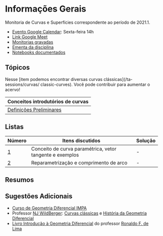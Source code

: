# Informações Gerais 

Monitoria de Curvas e Superfícies correspondente ao período de 2021.1.  

- [Evento Google Calendar](https://calendar.google.com/event?action=TEMPLATE&tmeid=MDN1OTA0OG44NGI1bWdrZjFuODg3ODNyaGlfMjAyMTAyMjZUMTcwMDAwWiBsdWNhcy5tYWNoYWRvbW9zY2hlbkBt&tmsrc=lucas.machadomoschen%40gmail.com&scp=ALL): Sexta-feira 14h
- [Link Google Meet](https://meet.google.com/uoc-zvjy-iuf)
- [Monitorias gravadas](https://gvmail-my.sharepoint.com/:f:/g/personal/b37214_fgv_edu_br/EoG8MAhnbhlAtXMdny-2Uo8BCPvHaTJ-b74fEjn2XMm-DA?e=bv3asm)
- [Ementa da disciplina](/files/disciplines/curvas-superficies/Ementa_curvas_superficies.pdf)
- [Notebooks documentados](https://github.com/lucasmoschen/ta-sessions/tree/master/Curves_Surfaces/notebooks)

## Tópicos

Nesse [item podemos encontrar diversas curvas clássicas](/ta-sessions/curvas/
classic-curves). Você pode contribuir para aumentar o acervo! 

|Conceitos introdutórios de curvas|
|---|
|[Definições Preliminares](/ta-sessions/curvas/first-definitions)|


## Listas

|Número|Itens discutidos|Solução|
|------|----------------|-------|
|[1](/files/disciplines/curvas-superficies/lista1.pdf)|Conceito de curva paramétrica, vetor tangente e exemplos|-|
|[2](/files/disciplines/curvas-superficies/lista2.pdf)|Reparametrização e comprimento de arco|-|

## Resumos 
  
## Sugestões Adicionais 

- [Curso de Geometria Diferencial IMPA](https://www.youtube.com/watch?v=bZiAkM6ab08)
- Professor [NJ WildBerger](https://njwildberger.com/): [Curvas
  clássicas](https://www.youtube.com/watch?v=_mvjOoTieTk) e [História da
  Geometria Diferencial](https://www.youtube.com/watch?v=6xgtMQ7WSzQ)
- [Livro Introdução à Geometria
  Diferencial](https://www.sbm.org.br/wp-content/uploads/2016/06/Introdu%C3%A7%C3%A3o-a-Geometria-Diferencial_Ronaldo-Freire-Lima.pdf)
  do professor [Ronaldo F. de Lima](https://www.ronaldofreiredelima.com/)